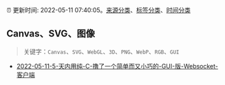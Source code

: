 :alarm_clock: 更新时间: 2022-05-11 07:40:05。[来源分类](../README.md)、[标签分类](../TAGS.md)、[时间分类](../TIMELINE.md)

## Canvas、SVG、图像


> 关键字：`Canvas`、`SVG`、`WebGL`、`3D`、`PNG`、`WebP`、`RGB`、`GUI`



- [2022-05-11-5-天内用纯-C-撸了一个简单而又小巧的-GUI-版-Websocket-客户端](https://www.v2ex.com/t/852159) 